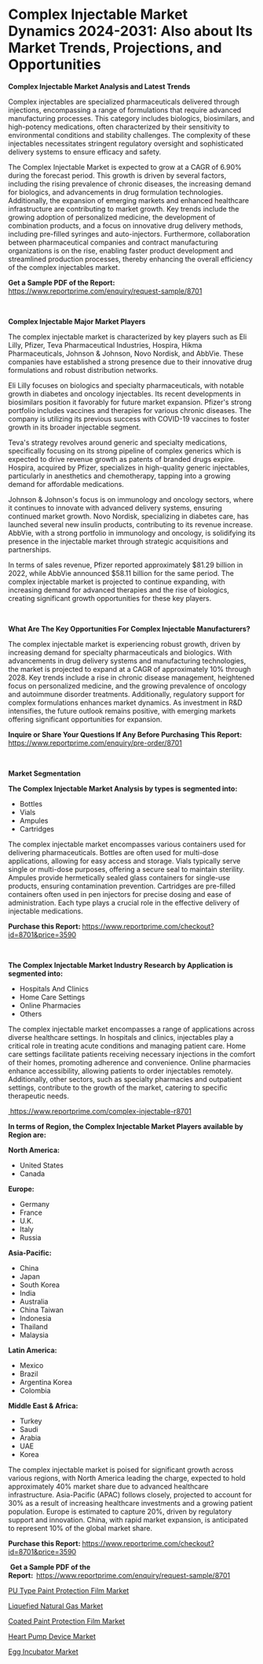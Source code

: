 <p><h1>Complex Injectable Market Dynamics 2024-2031: Also about Its Market Trends, Projections, and Opportunities</h1></p><p><strong>Complex Injectable Market Analysis and Latest Trends</strong></p>
<p><p>Complex injectables are specialized pharmaceuticals delivered through injections, encompassing a range of formulations that require advanced manufacturing processes. This category includes biologics, biosimilars, and high-potency medications, often characterized by their sensitivity to environmental conditions and stability challenges. The complexity of these injectables necessitates stringent regulatory oversight and sophisticated delivery systems to ensure efficacy and safety.</p><p>The Complex Injectable Market is expected to grow at a CAGR of 6.90% during the forecast period. This growth is driven by several factors, including the rising prevalence of chronic diseases, the increasing demand for biologics, and advancements in drug formulation technologies. Additionally, the expansion of emerging markets and enhanced healthcare infrastructure are contributing to market growth. Key trends include the growing adoption of personalized medicine, the development of combination products, and a focus on innovative drug delivery methods, including pre-filled syringes and auto-injectors. Furthermore, collaboration between pharmaceutical companies and contract manufacturing organizations is on the rise, enabling faster product development and streamlined production processes, thereby enhancing the overall efficiency of the complex injectables market.</p></p>
<p><strong>Get a Sample PDF of the Report:&nbsp;</strong> <a href="https://www.reportprime.com/enquiry/request-sample/8701">https://www.reportprime.com/enquiry/request-sample/8701</a></p>
<p>&nbsp;</p>
<p><strong>Complex Injectable Major Market Players</strong></p>
<p><p>The complex injectable market is characterized by key players such as Eli Lilly, Pfizer, Teva Pharmaceutical Industries, Hospira, Hikma Pharmaceuticals, Johnson & Johnson, Novo Nordisk, and AbbVie. These companies have established a strong presence due to their innovative drug formulations and robust distribution networks.</p><p>Eli Lilly focuses on biologics and specialty pharmaceuticals, with notable growth in diabetes and oncology injectables. Its recent developments in biosimilars position it favorably for future market expansion. Pfizer's strong portfolio includes vaccines and therapies for various chronic diseases. The company is utilizing its previous success with COVID-19 vaccines to foster growth in its broader injectable segment.</p><p>Teva's strategy revolves around generic and specialty medications, specifically focusing on its strong pipeline of complex generics which is expected to drive revenue growth as patents of branded drugs expire. Hospira, acquired by Pfizer, specializes in high-quality generic injectables, particularly in anesthetics and chemotherapy, tapping into a growing demand for affordable medications.</p><p>Johnson & Johnson's focus is on immunology and oncology sectors, where it continues to innovate with advanced delivery systems, ensuring continued market growth. Novo Nordisk, specializing in diabetes care, has launched several new insulin products, contributing to its revenue increase. AbbVie, with a strong portfolio in immunology and oncology, is solidifying its presence in the injectable market through strategic acquisitions and partnerships.</p><p>In terms of sales revenue, Pfizer reported approximately $81.29 billion in 2022, while AbbVie announced $58.11 billion for the same period. The complex injectable market is projected to continue expanding, with increasing demand for advanced therapies and the rise of biologics, creating significant growth opportunities for these key players.</p></p>
<p>&nbsp;</p>
<p><strong>What Are The Key Opportunities For Complex Injectable Manufacturers?</strong></p>
<p><p>The complex injectable market is experiencing robust growth, driven by increasing demand for specialty pharmaceuticals and biologics. With advancements in drug delivery systems and manufacturing technologies, the market is projected to expand at a CAGR of approximately 10% through 2028. Key trends include a rise in chronic disease management, heightened focus on personalized medicine, and the growing prevalence of oncology and autoimmune disorder treatments. Additionally, regulatory support for complex formulations enhances market dynamics. As investment in R&D intensifies, the future outlook remains positive, with emerging markets offering significant opportunities for expansion.</p></p>
<p><strong>Inquire or Share Your Questions If Any Before Purchasing This Report:</strong> <a href="https://www.reportprime.com/enquiry/pre-order/8701">https://www.reportprime.com/enquiry/pre-order/8701</a></p>
<p>&nbsp;</p>
<p><strong>Market Segmentation</strong></p>
<p><strong>The Complex Injectable Market Analysis by types is segmented into:</strong></p>
<p><ul><li>Bottles</li><li>Vials</li><li>Ampules</li><li>Cartridges</li></ul></p>
<p><p>The complex injectable market encompasses various containers used for delivering pharmaceuticals. Bottles are often used for multi-dose applications, allowing for easy access and storage. Vials typically serve single or multi-dose purposes, offering a secure seal to maintain sterility. Ampules provide hermetically sealed glass containers for single-use products, ensuring contamination prevention. Cartridges are pre-filled containers often used in pen injectors for precise dosing and ease of administration. Each type plays a crucial role in the effective delivery of injectable medications.</p></p>
<p><strong>Purchase this Report:&nbsp;</strong><a href="https://www.reportprime.com/checkout?id=8701&price=3590">https://www.reportprime.com/checkout?id=8701&price=3590</a></p>
<p>&nbsp;</p>
<p><strong>The Complex Injectable Market Industry Research by Application is segmented into:</strong></p>
<p><ul><li>Hospitals And Clinics</li><li>Home Care Settings</li><li>Online Pharmacies</li><li>Others</li></ul></p>
<p><p>The complex injectable market encompasses a range of applications across diverse healthcare settings. In hospitals and clinics, injectables play a critical role in treating acute conditions and managing patient care. Home care settings facilitate patients receiving necessary injections in the comfort of their homes, promoting adherence and convenience. Online pharmacies enhance accessibility, allowing patients to order injectables remotely. Additionally, other sectors, such as specialty pharmacies and outpatient settings, contribute to the growth of the market, catering to specific therapeutic needs.</p></p>
<p><a href="https://www.reportprime.com/complex-injectable-r8701">&nbsp;https://www.reportprime.com/complex-injectable-r8701</a></p>
<p><strong>In terms of Region, the Complex Injectable Market Players available by Region are:</strong></p>
<p>
    <p> <strong> North America: </strong>
        <ul>
            <li>United States</li>
            <li>Canada</li>
        </ul>
        </p> 
    <p> <strong> Europe: </strong>
        <ul>
            <li>Germany</li>
            <li>France</li>
            <li>U.K.</li>
            <li>Italy</li>
            <li>Russia</li>
        </ul>
        </p> 
    <p> <strong> Asia-Pacific: </strong>
        <ul>
            <li>China</li>
            <li>Japan</li>
            <li>South Korea</li>
            <li>India</li>
            <li>Australia</li>
            <li>China Taiwan</li>
            <li>Indonesia</li>
            <li>Thailand</li>
            <li>Malaysia</li>
        </ul>
        </p> 
    <p> <strong> Latin America: </strong>
        <ul>
            <li>Mexico</li>
            <li>Brazil</li>
            <li>Argentina Korea</li>
            <li>Colombia</li>
        </ul>
        </p> 
    <p> <strong> Middle East & Africa: </strong>
        <ul>
            <li>Turkey</li>
            <li>Saudi</li>
            <li>Arabia</li>
            <li>UAE</li>
            <li>Korea</li>
        </ul>
    </p>
    </p>
<p><p>The complex injectable market is poised for significant growth across various regions, with North America leading the charge, expected to hold approximately 40% market share due to advanced healthcare infrastructure. Asia-Pacific (APAC) follows closely, projected to account for 30% as a result of increasing healthcare investments and a growing patient population. Europe is estimated to capture 20%, driven by regulatory support and innovation. China, with rapid market expansion, is anticipated to represent 10% of the global market share.</p></p>
<p><strong>Purchase this Report: </strong><a href="https://www.reportprime.com/checkout?id=8701&price=3590">https://www.reportprime.com/checkout?id=8701&price=3590</a></p>
<p>&nbsp;<strong>Get a Sample PDF of the Report:&nbsp;&nbsp;</strong><a href="https://www.reportprime.com/enquiry/request-sample/8701">https://www.reportprime.com/enquiry/request-sample/8701</a></p>
<p><strong></strong></p>
<p><p><a href="https://issuu.com/reportprime-2/docs/pu-type-paint-protection-film-marke_19b2caff2f439d">PU Type Paint Protection Film Market</a></p><p><a href="https://www.linkedin.com/pulse/global-liquefied-natural-gas-market-size-trends-analysis-regional-scmqf?trackingId=aoTm25YzTYC3CZFZecHp2A%3D%3D">Liquefied Natural Gas Market</a></p><p><a href="https://issuu.com/reportprime-2/docs/coated-paint-protection-film-market_cf66c4a6bf19d5">Coated Paint Protection Film Market</a></p><p><a href="https://medium.com/@samirmayert67/the-heart-pump-device-market-research-report-provides-an-in-depth-and-up-to-date-analysis-of-the-12b77354a93a">Heart Pump Device Market</a></p><p><a href="https://medium.com/@broderickleannon/the-market-for-egg-incubator-market-is-examined-in-this-report-along-with-the-factors-that-are-58be8b29abcd">Egg Incubator Market</a></p></p>